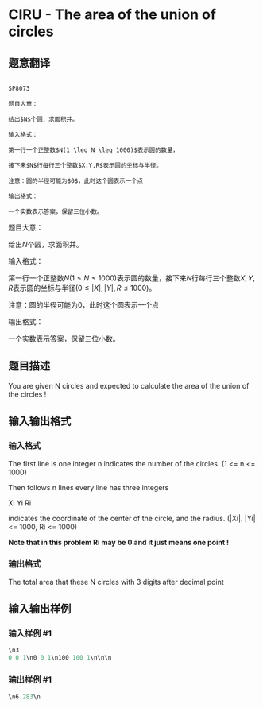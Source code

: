 # CIRU - The area of the union of circles

## 题意翻译

```

SP8073

题目大意：

给出$N$个圆，求面积并。

输入格式：

第一行一个正整数$N(1 \leq N \leq 1000)$表示圆的数量，

接下来$N$行每行三个整数$X,Y,R$表示圆的坐标与半径。

注意：圆的半径可能为$0$，此时这个圆表示一个点

输出格式：

一个实数表示答案，保留三位小数。

```

题目大意：

给出$N$个圆，求面积并。

输入格式：

第一行一个正整数$N(1 \leq N \leq 1000)$表示圆的数量，接下来$N$行每行三个整数$X,Y,R$表示圆的坐标与半径$(0 \leq |X|,|Y|,R \leq 1000)$。

注意：圆的半径可能为$0$，此时这个圆表示一个点

输出格式：

一个实数表示答案，保留三位小数。

## 题目描述

You are given N circles and expected to calculate the area of the union of the circles !

## 输入输出格式

### 输入格式

The first line is one integer n indicates the number of the circles. (1 <= n <= 1000)

Then follows n lines every line has three integers

Xi Yi Ri

indicates the coordinate of the center of the circle, and the radius. (|Xi|. |Yi| <= 1000, Ri <= 1000)

**Note that in this problem Ri may be 0 and it just means one point !**

### 输出格式

The total area that these N circles with 3 digits after decimal point

## 输入输出样例

### 输入样例 #1

```cpp
\n3
0 0 1\n0 0 1\n100 100 1\n\n\n
```


### 输出样例 #1

```cpp
\n6.283\n
```



